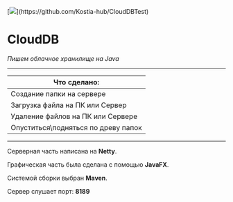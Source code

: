 [![](https://img.shields.io/badge/%3D(%5E.%5E)%3D-GitHub-yellow)](https://github.com/Kostia-hub/CloudDBTest)

# CloudDB

*Пишем облачное хранилище на Java*

***
| Что сделано:  |
| ------------- |
| Создание папки на сервере  |
| Загрузка файла на ПК или Сервер |
| Удаление файлов на ПК или Сервере  |
| Опуститься\подняться по древу папок  |

***
Серверная часть написана на **Netty**.

Графическая часть была сделана с помощью **JavaFX**.

Системой сборки выбран **Maven**.

Сервер слушает порт: **8189**
